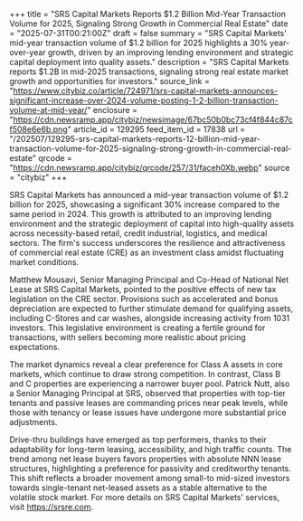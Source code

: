 +++
title = "SRS Capital Markets Reports $1.2 Billion Mid-Year Transaction Volume for 2025, Signaling Strong Growth in Commercial Real Estate"
date = "2025-07-31T00:21:00Z"
draft = false
summary = "SRS Capital Markets' mid-year transaction volume of $1.2 billion for 2025 highlights a 30% year-over-year growth, driven by an improving lending environment and strategic capital deployment into quality assets."
description = "SRS Capital Markets reports $1.2B in mid-2025 transactions, signaling strong real estate market growth and opportunities for investors."
source_link = "https://www.citybiz.co/article/724971/srs-capital-markets-announces-significant-increase-over-2024-volume-posting-1-2-billion-transaction-volume-at-mid-year/"
enclosure = "https://cdn.newsramp.app/citybiz/newsimage/67bc50b0bc73cf4f844c87cf508e6e6b.png"
article_id = 129295
feed_item_id = 17838
url = "/202507/129295-srs-capital-markets-reports-12-billion-mid-year-transaction-volume-for-2025-signaling-strong-growth-in-commercial-real-estate"
qrcode = "https://cdn.newsramp.app/citybiz/qrcode/257/31/faceh0Xb.webp"
source = "citybiz"
+++

<p>SRS Capital Markets has announced a mid-year transaction volume of $1.2 billion for 2025, showcasing a significant 30% increase compared to the same period in 2024. This growth is attributed to an improving lending environment and the strategic deployment of capital into high-quality assets across necessity-based retail, credit industrial, logistics, and medical sectors. The firm's success underscores the resilience and attractiveness of commercial real estate (CRE) as an investment class amidst fluctuating market conditions.</p><p>Matthew Mousavi, Senior Managing Principal and Co-Head of National Net Lease at SRS Capital Markets, pointed to the positive effects of new tax legislation on the CRE sector. Provisions such as accelerated and bonus depreciation are expected to further stimulate demand for qualifying assets, including C-Stores and car washes, alongside increasing activity from 1031 investors. This legislative environment is creating a fertile ground for transactions, with sellers becoming more realistic about pricing expectations.</p><p>The market dynamics reveal a clear preference for Class A assets in core markets, which continue to draw strong competition. In contrast, Class B and C properties are experiencing a narrower buyer pool. Patrick Nutt, also a Senior Managing Principal at SRS, observed that properties with top-tier tenants and passive leases are commanding prices near peak levels, while those with tenancy or lease issues have undergone more substantial price adjustments.</p><p>Drive-thru buildings have emerged as top performers, thanks to their adaptability for long-term leasing, accessibility, and high traffic counts. The trend among net lease buyers favors properties with absolute NNN lease structures, highlighting a preference for passivity and creditworthy tenants. This shift reflects a broader movement among small-to mid-sized investors towards single-tenant net-leased assets as a stable alternative to the volatile stock market. For more details on SRS Capital Markets' services, visit <a href='https://srsre.com' rel='nofollow' target='_blank'>https://srsre.com</a>.</p>